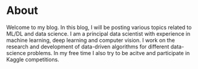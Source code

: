 # About

Welcome to my blog. In this blog, I will be posting various topics related to ML/DL and data science. 
I am a principal data scientist with experience in machine learning, deep learning and computer vision. I work on the research and development of data-driven algorithms for different data-science problems. In my free time I also try to be acitve and participate in Kaggle competitions.

